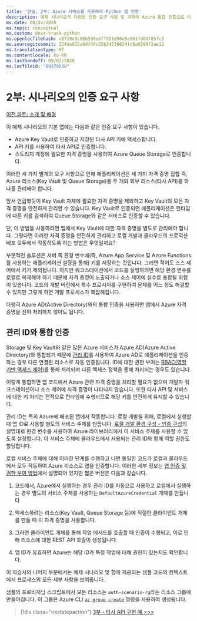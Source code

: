 ```yaml
---
title: '연습, 2부: Azure 서비스를 사용하여 Python 앱 인증'
description: 예제 시나리오의 다양한 인증 요구 사항 및 과제와 Azure 통합 인증으로 이러한 문제를 충족하는 방법에 대해 설명합니다.
ms.date: 08/24/2020
ms.topic: conceptual
ms.custom: devx-track-python
ms.openlocfilehash: c6719e3c86b590edff551d98e5a961fd08f857c3
ms.sourcegitcommit: 324da872a9dfd4c55b34739824fc6a6598f2ae12
ms.translationtype: HT
ms.contentlocale: ko-KR
ms.lasthandoff: 09/02/2020
ms.locfileid: "89379538"
---
```

# <a name="part-2-authentication-needs-in-the-scenario"></a>2부: 시나리오의 인증 요구 사항

[이전 파트: 소개 및 배경](walkthrough-tutorial-authentication-01.md)

이 예제 시나리오의 기본 앱에는 다음과 같은 인증 요구 사항이 있습니다.

- Azure Key Vault로 인증하고 저장된 타사 API 키에 액세스합니다.
- API 키를 사용하여 타사 API로 인증합니다.
- 스토리지 계정에 필요한 자격 증명을 사용하여 Azure Queue Storage로 인증합니다.

이러한 세 가지 별개의 요구 사항으로 인해 애플리케이션은 세 가지 자격 증명 집합 즉, Azure 리소스(Key Vault 및 Queue Storage)용 두 개와 외부 리소스(타사 API)용 하나를 관리해야 합니다.

앞서 언급했듯이 Key Vault 자체에 필요한 자격 증명을 제외하고 Key Vault의 모든 자격 증명을 안전하게 관리할 수 있습니다. Key Vault로 인증되면 애플리케이션은 런타임에 다른 키를 검색하여 Queue Storage와 같은 서비스로 인증할 수 있습니다.

단, 이 방법을 사용하려면 앱에서 Key Vault에 대한 자격 증명을 별도로 관리해야 합니다. 그렇다면 이러한 자격 증명을 안전하게 관리하고 로컬 개발과 클라우드의 프로덕션 배포 모두에서 작동하도록 하는 방법은 무엇일까요?

부분적인 솔루션은 서버 쪽 환경 변수에(즉, Azure App Service 및 Azure Functions를 사용하는 애플리케이션 설정을 통해) 키를 저장하는 것입니다. 그러면 적어도 소스 제어에서 키가 제외됩니다. 하지만 워크스테이션에서 코드를 실행하려면 해당 환경 변수를 로컬로 복제해야 하기 때문에 자격 증명이 노출되거나 소스 제어에 실수로 포함될 위험이 있습니다. 코드의 개발 버전에서 특수 프로시저를 구현하여 문제를 어느 정도 해결할 수 있지만 그렇게 하면 개발 프로세스가 복잡해집니다.

다행히 Azure AD(Active Directory)와의 통합 인증을 사용하면 앱에서 Azure 자격 증명을 전혀 처리하지 않아도 됩니다.

## <a name="integrated-authentication-with-managed-identity"></a>관리 ID와 통합 인증

Storage 및 Key Vault와 같은 많은 Azure 서비스가 Azure AD(Azure Active Directory)와 통합되기 때문에 [관리 ID](/azure/active-directory/managed-identities-azure-resources/overview)를 사용하여 Azure AD로 애플리케이션을 인증하는 경우 다른 연결된 리소스로 자동 인증됩니다. ID에 대한 권한 부여는 [RBAC(역할 기반 액세스 제어)](how-to-assign-role-permissions.md)를 통해 처리되며 다른 액세스 정책을 통해 처리되는 경우도 있습니다.

이렇게 통합하면 앱 코드에서 Azure 관련 자격 증명을 처리할 필요가 없으며 개발자 워크스테이션이나 소스 제어에 자격 증명이 나타나지 않습니다. 또한 타사 API 및 서비스에 대한 키 처리는 전적으로 런타임에 수행되므로 해당 키를 안전하게 유지할 수 있습니다.

관리 ID는 특히 Azure에 배포된 앱에서 작동합니다. 로컬 개발을 위해, 로컬에서 실행할 때 앱 ID로 사용할 별도의 서비스 주체를 만듭니다. [로컬 개발 환경 구성 - 인증 구성](configure-local-development-environment.md#configure-authentication)의 설명대로 환경 변수를 사용하여 Azure 라이브러리에서 이 서비스 주체를 사용할 수 있도록 설정합니다. 이 서비스 주체에 클라우드에서 사용되는 관리 ID와 함께 역할 권한도 할당합니다.

로컬 서비스 주체에 대해 이러한 단계를 수행하고 나면 동일한 코드가 로컬과 클라우드에서 모두 작동하여 Azure 리소스로 앱을 인증합니다. 이러한 세부 정보는 [앱 인증 및 권한 부여 방법](azure-sdk-authenticate.md)에서 설명되어 있지만 짧은 버전은 다음과 같습니다.

1. 코드에서, Azure에서 실행하는 경우 관리 ID를 자동으로 사용하고 로컬에서 실행하는 경우 별도의 서비스 주체를 사용하는 `DefaultAzureCredential` 개체를 만듭니다

1. 액세스하려는 리소스(Key Vault, Queue Storage 등)에 적절한 클라이언트 개체를 만들 때 이 자격 증명을 사용합니다.

1. 그러면 클라이언트 개체를 통해 작업 메서드를 호출할 때 인증이 수행되고, 이로 인해 리소스에 대한 REST API 호출이 생성됩니다.

1. 앱 ID가 유효하면 Azure는 해당 ID가 특정 작업에 대해 권한이 있는지도 확인합니다.

이 자습서의 나머지 부분에서는 예제 시나리오 및 함께 제공되는 샘플 코드의 컨텍스트에서 프로세스의 모든 세부 사항을 보여줍니다.

샘플의 프로비저닝 스크립트에서 모든 리소스는 `auth-scenario-rg`라는 리소스 그룹에 만들어집니다. 이 그룹은 Azure CLI [`az group create`](/cli/azure/group?view=azure-cli-latest#az-group-create) 명령을 사용하여 생성됩니다.

> [!div class="nextstepaction"]
> [3부 - 타사 API 구현 예 >>>](walkthrough-tutorial-authentication-03.md)
